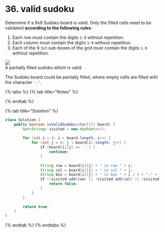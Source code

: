 # 36. valid sudoku

Determine if a 9x9 Sudoku board is valid. Only the filled cells need to be validated **according to the following rules**:

1. Each row must contain the digits `1-9` without repetition.
2. Each column must contain the digits `1-9` without repetition.
3. Each of the 9 `3x3` sub-boxes of the grid must contain the digits `1-9` without repetition.

![](https://upload.wikimedia.org/wikipedia/commons/thumb/f/ff/Sudoku-by-L2G-20050714.svg/250px-Sudoku-by-L2G-20050714.svg.png)  
A partially filled sudoku which is valid.

The Sudoku board could be partially filled, where empty cells are filled with the character `'.'`.

{% tabs %}
{% tab title="Notes" %}

{% endtab %}

{% tab title="Solution" %}
```java
class Solution {
    public boolean isValidSudoku(char[][] board) {
        Set<String> visited = new HashSet<>();
        
        for (int i = 0; i < board.length; i++) {
            for (int j = 0; j < board[i].length; j++) {
                if (board[i][j] == '.') {
                    continue;
                }
                
                String row = board[i][j] + " in row " + i;
                String col = board[i][j] + " in col " + j;
                String box = board[i][j] + " in box " + i / 3 + "," + j / 3;// or use (i / 3) * 3 + j / 3
                if (!visited.add(row) || !visited.add(col) || !visited.add(box)) {
                    return false;
                }
            }
        }
        
        return true;
    }
}
```
{% endtab %}
{% endtabs %}

